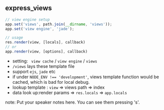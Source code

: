 ##  express_views

```js
// view engine setup
app.set('views', path.join(__dirname, 'views'));
app.set('view engine', 'jade');

// usage
res.render(view, [locals], callback)
// or
app.render(view, [options], callback)

```
+ setting: ` view cache` / `view engine` / `views `
+ `/views` lays these template file
+ support `ejs`, `jade` etc
+ if under `NODE_ENV !== 'development'`, views template function would be cached, which is bad for local debug.
+ lookup template : `view` => views path => index
+ data look up:render params => `res.locals` => `app.locals` 

note:
    Put your speaker notes here.
    You can see them pressing 's'.

